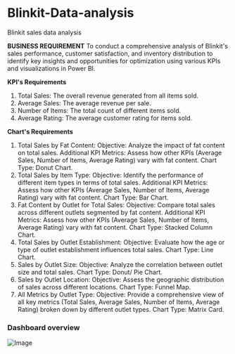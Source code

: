 # Blinkit-Data-analysis
Blinkit sales data analysis

**BUSINESS REQUIREMENT**
To conduct a comprehensive analysis of Blinkit's sales performance, customer satisfaction, and inventory distribution to identify key insights and opportunities for optimization using various KPIs and visualizations in Power BI.

**KPI's Requirements**
1. Total Sales: The overall revenue generated from all items sold.
2. Average Sales: The average revenue per sale.
3. Number of Items: The total count of different items sold.
4. Average Rating: The average customer rating for items sold.


**Chart's Requirements**
1. Total Sales by Fat Content:
Objective: Analyze the impact of fat content on total sales.
Additional KPI Metrics: Assess how other KPIs (Average Sales, Number of Items, Average Rating) vary with fat content. Chart Type: Donut Chart.
2. Total Sales by Item Type:
Objective: Identify the performance of different item types in terms of total sales.
Additional KPI Metrics: Assess how other KPIs (Average Sales, Number of Items, Average Rating) vary with fat content. Chart Type: Bar Chart.
3. Fat Content by Outlet for Total Sales:
Objective: Compare total sales across different outlets segmented by fat content. Additional KPI Metrics: Assess how other KPIs (Average Sales, Number of Items, Average Rating) vary with fat content. Chart Type: Stacked Column Chart.
4. Total Sales by Outlet Establishment:
Objective: Evaluate how the age or type of outlet establishment influences total sales. Chart Type: Line Chart.
5. Sales by Outlet Size:
Objective: Analyze the correlation between outlet size and total sales. Chart Type: Donut/ Pie Chart.
6. Sales by Outlet Location:
Objective: Assess the geographic distribution of sales across different locations. Chart Type: Funnel Map.
7. All Metrics by Outlet Type:
Objective: Provide a comprehensive view of all key metrics (Total Sales, Average Sales, Number of Items, Average Rating) broken down by different outlet types.
Chart Type: Matrix Card.


### Dashboard overview

![Image](https://github.com/user-attachments/assets/8b955766-76f8-46aa-8e50-6bf59dbfaf8b)



